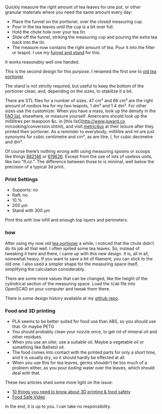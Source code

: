 Quickly measure the right amount of tea leaves for one pot, or other granular materials where you need the same amount every day:

* Place the funnel on the portioner, over the closed measuring cup.
* Pour in the tea leaves until the cup is a bit over full.
* Hold the chute hole over your tea tin.
* Slide off the funnel, striking the measuring cup and pouring the extra tea back into the tin.
* The measure now contains the right amount of tea. Pour it into the filter or teapot. I use my [funnel and stand](https://www.thingiverse.com/thing:2144990) for this.

It works reasonably well one handed.

This is the second design for this purpose. I renamed the first one to [old tea portioner](https://www.thingiverse.com/thing:2183718).

The stand is not strictly required, but useful to keep the bottom of the portioner clean, and, depending on the sizes, to stabilize it a bit.

There are  STL files for a number of sizes. 47 cm³ and 66 cm³ are the right amount of rooibos tea for my two teapots, 1 dm³ and 1.4
dm³. For other sizes use the customizer.  When you have a mass, look up the density in the [FAO list](http://www.fao.org/docrep/017/ap815e/ap815e.pdf), elsewhere, or measure yourself. Americans should look up the millilitres per teaspoon &c. in [this list](http://www.jsward.co m/cooking/conversion.shtml), and visit [metric4us](http://metric4us.com/) at their leisure after they printed their portioner.
As a reminder to everybody, millilitre and ml are just synonyms for cubic centimetre and cm³, as are litre, l, for cubic decimetre and dm³.

Of course there’s nothing wrong with using measuring spoons or scoops like things [682146](https://www.thingiverse.com/thing:682146) or [619626](https://www.thingiverse.com/thing:619626). Except from the use of lots of useless units, like *two* “fl.oz.”. The difference between those to is minimal, well below the precision of a typical 3d print.


### Print Settings

* Supports: no
* Raft: no
* 10 %
* 200 µm
* Stand with 300 µm

Print this with low infill and enough top layers and perimeters.

### how

After using my now *old* [tea portioner](https://www.thingiverse.com/thing:2183718) a while, i noticed that the chute didn’t do its job all that well. I often spilled some tea leaves. So, instead of tweaking it here and there, i came up with this new design. It is, all in all, somewhat heavy. If you want to save a bit of filament, you can stick to the old one. I also used a simpler shape for the measuring space itself, simplifying the calculation considerably.

There are some more values that can be changed, like the height of the cylindrical section of the measuring space. Load the `SCAD` file into OpenSCAD on your computer and tweak them there.

There is some design history available at my [github repo](https://github.com/ospalh/3d-printing/tree/develop/tea-portioner).


### Food and 3D printing

* PLA seems to be better suited for food use than ABS, so you should use that. Or maybe PETG
* You should probably clean your nozzle once, to get rid of mineral oil and other residues.
* When you use an oiler, use a suitable oil. Maybe a vegetable oil or something like Ballistol oil.
* The food comes into contact with the printed parts for only a short time, and it is usually dry, so it should hardly be effected at all.
* When you use this for tea leaves, germs shouldn’t be too much of a problem either, as you pour *boiling* water over the leaves, which should deal with that.

These two articles shed some more light on the issue:
* [10 things you need to know about 3D printing & food safety](https://pinshape.com/blog/3d-printing-food-safe/)
* [Food Safe Video](https://joes3dworkbench.blogspot.de/2015/07/food-safe-video.html)

In the end, it is up to you. I can take no responsibility.
